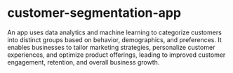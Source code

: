 # customer-segmentation-app
An app uses data analytics and machine learning to categorize customers into distinct groups based on behavior, demographics, and preferences. It enables businesses to tailor marketing strategies, personalize customer experiences, and optimize product offerings, leading to improved customer engagement, retention, and overall business growth.
